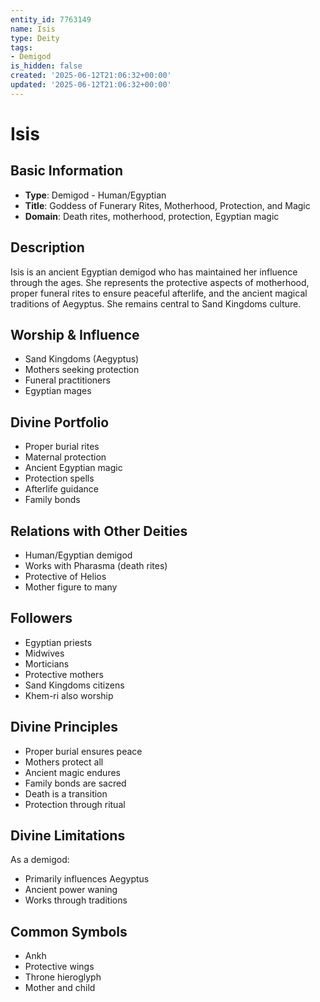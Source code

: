 ```yaml
---
entity_id: 7763149
name: Isis
type: Deity
tags:
- Demigod
is_hidden: false
created: '2025-06-12T21:06:32+00:00'
updated: '2025-06-12T21:06:32+00:00'
---
```


# Isis

## Basic Information

- **Type**: Demigod - Human/Egyptian
- **Title**: Goddess of Funerary Rites, Motherhood, Protection, and Magic
- **Domain**: Death rites, motherhood, protection, Egyptian magic

## Description

Isis is an ancient Egyptian demigod who has maintained her influence through the ages. She represents the protective aspects of motherhood, proper funeral rites to ensure peaceful afterlife, and the ancient magical traditions of Aegyptus. She remains central to Sand Kingdoms culture.

## Worship & Influence

- Sand Kingdoms (Aegyptus)
- Mothers seeking protection
- Funeral practitioners
- Egyptian mages

## Divine Portfolio

- Proper burial rites
- Maternal protection
- Ancient Egyptian magic
- Protection spells
- Afterlife guidance
- Family bonds

## Relations with Other Deities

- Human/Egyptian demigod
- Works with Pharasma (death rites)
- Protective of Helios
- Mother figure to many

## Followers

- Egyptian priests
- Midwives
- Morticians
- Protective mothers
- Sand Kingdoms citizens
- Khem-ri also worship

## Divine Principles

- Proper burial ensures peace
- Mothers protect all
- Ancient magic endures
- Family bonds are sacred
- Death is a transition
- Protection through ritual

## Divine Limitations

As a demigod:

- Primarily influences Aegyptus
- Ancient power waning
- Works through traditions

## Common Symbols

- Ankh
- Protective wings
- Throne hieroglyph
- Mother and child